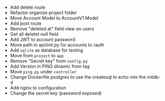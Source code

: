 + Add delete route
+ Refactor organize project folder
+ Move Account Model to AccountV1 Model
+ Add post route
+ Remove "deleted at" field view on users
+ Get all deletet null field
+ Add JWT to account password
+ Move path in api/init.py for accounts to /auth
+ Add `sqlite` as database for testing
+ Move from `project` to `app`
+ Remove "Secret key" from `config.py`
+ Add Version in PING dinamic from tag
+ Move `ping.py` under `controller`
+ Change Dockerfile.postgres to use the createsql to echo into the initdb-d
+ Add nginx to configuration
+ Change the secret key (password exposed)